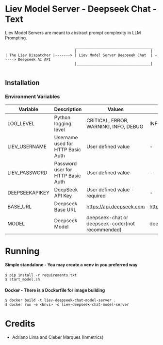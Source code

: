 # Liev Model Server - Deepseek Chat - Text
Liev Model Servers are meant to abstract prompt complexity in LLM Prompting.


```
                                ____________________________________
                                |                                  |
| The Liev Dispatcher |-------> | Liev Model Server Deepseek Chat  | -----> Deepseek AI API
                                |__________________________________|


```

## Installation

### Environment Variables

| Variable  | Description |Values | Default |
| ------------- |-------------|-------------|-------------|
| LOG_LEVEL     | Python logging level |CRITICAL, ERROR, WARNING, INFO, DEBUG      |INFO    |
| LIEV_USERNAME     | Username used for HTTP Basic Auth | User defined value | - |
| LIEV_PASSWORD     | Password user for HTTP Basic Auth     | User defined value | - |
| DEEPSEEKAPIKEY     | DeepSeek API Key    | User defined value - required  | - |
| BASE_URL     | Deepseek Base URL    | https://api.deepseek.com  | https://api.deepseek.com |
| MODEL     | Deepseek Model    | deepseek-chat or deepseek-coder(not recommended) | deepseek-chat |

# Running

#### Simple standalone - You may create a venv in you preferred way
```
$ pip install -r requirements.txt
$ start_model.sh
```

#### Docker - There is a Dockerfile for image building
```
$ docker build -t liev-deepseek-chat-model-server .
$ docker run -e <Envs> -d liev-deepseek-chat-model-server 
```

# Credits

- Adriano Lima and Cleber Marques (Inmetrics)
